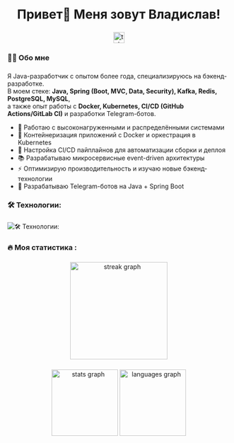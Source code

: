 ###

<h1 align="center">Привет👋 Меня зовут Владислав!</h1>

###

<div align="center">
  <a href="https://t.me/VladislavFilatev" target="_blank">
    <img src="https://img.shields.io/static/v1?message=Telegram&logo=telegram&label=&color=2CA5E0&logoColor=white&labelColor=&style=for-the-badge" height="25" alt="telegram logo"  />
  </a>
</div>


<h3 align="left">👩‍💻  Обо мне</h3>

###

<p align="left">
  Я Java-разработчик с опытом более года, специализируюсь на бэкенд-разработке.<br>
  В моем стеке: <strong>Java, Spring (Boot, MVC, Data, Security), Kafka, Redis, PostgreSQL, MySQL</strong>,<br>
  а также опыт работы с <strong>Docker, Kubernetes, CI/CD (GitHub Actions/GitLab CI)</strong> и разработки Telegram-ботов.
</p>

<ul>
  <li>🔭 Работаю с высоконагруженными и распределёнными системами</li>
  <li>🐳 Контейнеризация приложений с Docker и оркестрация в Kubernetes</li>
  <li>🔄 Настройка CI/CD пайплайнов для автоматизации сборки и деплоя</li>
  <li>📚 Разрабатываю микросервисные event-driven архитектуры</li>
  <li>⚡ Оптимизирую производительность и изучаю новые бэкенд-технологии</li>
  <li>🤖 Разрабатываю Telegram-ботов на Java + Spring Boot</li>
</ul>


###

<h3 align="left">🛠 Технологии:</h3>

###

![🛠 Технологии:](https://skillicons.dev/icons?i=java,spring,maven,kafka,git,github,graphql,postgres,mysql,redis,docker,kubernetes,idea,postman)


###

<h3 align="left">🔥   Моя статистика :</h3>

###

<div align="center">
  <img src="https://streak-stats.demolab.com?user=VladislavFilatev&locale=en&mode=daily&theme=dark&hide_border=false&border_radius=5&order=3" height="220" alt="streak graph"  />
</div>

###

<div align="center">
  <img src="https://github-readme-stats.vercel.app/api?username=VladislavFilatev&hide_title=false&hide_rank=false&show_icons=true&include_all_commits=true&count_private=true&disable_animations=false&theme=dracula&locale=en&hide_border=false&order=1" height="150" alt="stats graph"  />
  <img src="https://github-readme-stats.vercel.app/api/top-langs?username=VladislavFilatev&locale=en&hide_title=false&layout=compact&card_width=320&langs_count=5&theme=dracula&hide_border=false&order=2" height="150" alt="languages graph"  />
</div>

###